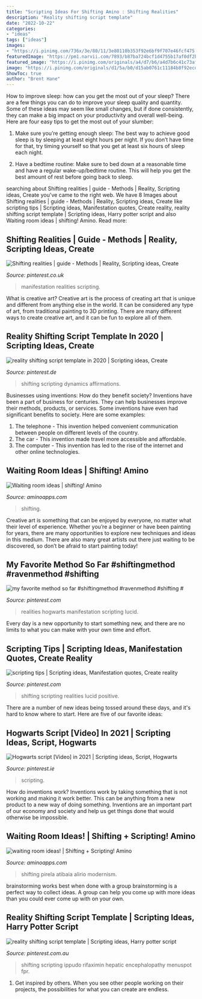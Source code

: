 ```yaml
---
title: "Scripting Ideas For Shifting Amino : Shifting Realities"
description: "Reality shifting script template"
date: "2022-10-22"
categories:
- "ideas"
tags: ["ideas"]
images:
- "https://i.pinimg.com/736x/3e/80/11/3e80110b353f92e6bf9f707e46fcf475.jpg"
featuredImage: "https://pm1.narvii.com/7893/b87ba724bcf1d4755b17af0df2bf15d1cc282727r1-750-750v2_hq.jpg"
featured_image: "https://i.pinimg.com/originals/a4/d7/b6/a4d7b6c41c73af8019170d75fbfb5501.jpg"
image: "https://i.pinimg.com/originals/d1/5a/b0/d15ab0761c11184b8f92ecddb329b8d4.jpg"
ShowToc: true
author: "Brent Hane"
---
```



How to improve sleep: how can you get the most out of your sleep?
There are a few things you can do to improve your sleep quality and quantity. Some of these ideas may seem like small changes, but if done consistently, they can make a big impact on your productivity and overall well-being. Here are four easy tips to get the most out of your slumber: 
1. Make sure you’re getting enough sleep: The best way to achieve good sleep is by sleeping at least eight hours per night. If you don’t have time for that, try timing yourself so that you get at least six hours of sleep each night. 

2. Have a bedtime routine: Make sure to bed down at a reasonable time and have a regular wake-up/bedtime routine. This will help you get the best amount of rest before going back to sleep. 


	

		
searching about Shifting realities | guide - Methods | Reality, Scripting ideas, Create you've came to the right web. We have 8 Images about Shifting realities | guide - Methods | Reality, Scripting ideas, Create like scripting tips | Scripting ideas, Manifestation quotes, Create reality, reality shifting script template | Scripting ideas, Harry potter script and also Waiting room ideas | shifting! Amino. Read more:
		
    
## Shifting Realities | Guide - Methods | Reality, Scripting Ideas, Create

<img loading=lazy src="https://i.pinimg.com/originals/3b/c3/c7/3bc3c7b582216a140d8ce7b9a5604d27.jpg" onerror="this.onerror=null;this.src='https://tse3.mm.bing.net/th?id=OIP.PENjylnqCYaS53IbKH92ZAHaKn&amp;pid=15.1';" alt="Shifting realities | guide - Methods | Reality, Scripting ideas, Create">

_Source: pinterest.co.uk_

>manifestation realities scripting. 

	

What is creative art?
Creative art is the process of creating art that is unique and different from anything else in the world. It can be considered any type of art, from traditional painting to 3D printing. There are many different ways to create creative art, and it can be fun to explore all of them.

    
## Reality Shifting Script Template In 2020 | Scripting Ideas, Create

<img loading=lazy src="https://i.pinimg.com/736x/3a/88/e7/3a88e7bbbcc844e6fb2125e04bf55433.jpg" onerror="this.onerror=null;this.src='https://tse1.mm.bing.net/th?id=OIP.hHnlAFYIWIkxmeVY5sBEoAHaPp&amp;pid=15.1';" alt="reality shifting script template in 2020 | Scripting ideas, Create">

_Source: pinterest.de_

>shifting scripting dynamics affirmations. 

	

Businesses using inventions: How do they benefit society?
Inventions have been a part of business for centuries. They can help businesses improve their methods, products, or services.  Some inventions have even had significant benefits to society. Here are some examples: 
1. The telephone - This invention helped convenient communication between people on different levels of the country.
2. The car - This invention made travel more accessible and affordable.
3. The computer - This invention has led to the rise of the internet and other online technologies.

    
## Waiting Room Ideas | Shifting! Amino

<img loading=lazy src="https://pm1.narvii.com/7880/fa9b2de8842782c61ae37aacfe7df9937dd5db1fr1-736-469v2_hq.jpg" onerror="this.onerror=null;this.src='https://tse4.mm.bing.net/th?id=OIP.X9GvcPxDwckI_h7M2DVjjgHaEu&amp;pid=15.1';" alt="Waiting room ideas | shifting! Amino">

_Source: aminoapps.com_

>shifting. 

	

Creative art is something that can be enjoyed by everyone, no matter what their level of experience. Whether you’re a beginner or have been painting for years, there are many opportunities to explore new techniques and ideas in this medium. There are also many great artists out there just waiting to be discovered, so don’t be afraid to start painting today!

    
## My Favorite Method So Far #shiftingmethod #ravenmethod #shifting #

<img loading=lazy src="https://i.pinimg.com/736x/3e/80/11/3e80110b353f92e6bf9f707e46fcf475.jpg" onerror="this.onerror=null;this.src='https://tse1.mm.bing.net/th?id=OIP.Ke5BKBQqxeHv5vThI3i0zQHaNK&amp;pid=15.1';" alt="my favorite method so far #shiftingmethod #ravenmethod #shifting #">

_Source: pinterest.com_

>realities hogwarts manifestation scripting lucid. 

	

Every day is a new opportunity to start something new, and there are no limits to what you can make with your own time and effort.

    
## Scripting Tips | Scripting Ideas, Manifestation Quotes, Create Reality

<img loading=lazy src="https://i.pinimg.com/originals/a4/d7/b6/a4d7b6c41c73af8019170d75fbfb5501.jpg" onerror="this.onerror=null;this.src='https://tse4.mm.bing.net/th?id=OIP.eCf9Xc-lhVyr866LSbp79QHaJ_&amp;pid=15.1';" alt="scripting tips | Scripting ideas, Manifestation quotes, Create reality">

_Source: pinterest.com_

>shifting scripting realities lucid positive. 

	

There are a number of new ideas being tossed around these days, and it's hard to know where to start. Here are five of our favorite ideas: 

    
## Hogwarts Script [Video] In 2021 | Scripting Ideas, Script, Hogwarts

<img loading=lazy src="https://i.pinimg.com/736x/eb/a3/f2/eba3f2eeb61a20e217497bdd733e58dd.jpg" onerror="this.onerror=null;this.src='https://tse4.mm.bing.net/th?id=OIP.sBCtWz56Q1zUmSBSpZQbbwHaNK&amp;pid=15.1';" alt="Hogwarts script [Video] in 2021 | Scripting ideas, Script, Hogwarts">

_Source: pinterest.ie_

>scripting. 

	

How do inventions work?
Inventions work by taking something that is not working and making it work better. This can be anything from a new product to a new way of doing something. Inventions are an important part of our economy and society and help us get things done that would otherwise be impossible.

    
## Waiting Room Ideas! | Shifting + Scripting! Amino

<img loading=lazy src="https://pm1.narvii.com/7893/b87ba724bcf1d4755b17af0df2bf15d1cc282727r1-750-750v2_hq.jpg" onerror="this.onerror=null;this.src='https://tse4.mm.bing.net/th?id=OIP.iCidqCH-HkR7PlLAiPSgiwHaHa&amp;pid=15.1';" alt="waiting room ideas! | Shifting + Scripting! Amino">

_Source: aminoapps.com_

>shifting pirela atibaia alirio modernism. 

	

brainstorming works best when done with a group
brainstorming is a perfect way to collect ideas. A group can help you come up with more ideas than you could ever come up with on your own.

    
## Reality Shifting Script Template | Scripting Ideas, Harry Potter Script

<img loading=lazy src="https://i.pinimg.com/originals/d1/5a/b0/d15ab0761c11184b8f92ecddb329b8d4.jpg" onerror="this.onerror=null;this.src='https://tse4.mm.bing.net/th?id=OIP.l67aedon8J8E_rj4fSA3mgHaJm&amp;pid=15.1';" alt="reality shifting script template | Scripting ideas, Harry potter script">

_Source: pinterest.com.au_

>shifting scripting ippudo rifaximin hepatic encephalopathy menuspot fpr. 

	

1. Get inspired by others. When you see other people working on their projects, the possibilities for what you can create are endless.

